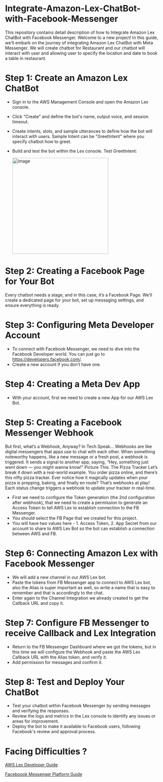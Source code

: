 # Integrate-Amazon-Lex-ChatBot-with-Facebook-Messenger
This repository contains detail description of how to Integrate Amazon Lex ChatBot with Facebook Messenger. 
Welcome to a new project! In this guide, we’ll embark on the journey of integrating Amazon Lex ChatBot with Meta Messenger. We will create chatbot for Restaurant and our chatbot will interact with user and allowing user to specify the location and date to book a table in restaurant.

# Step 1: Create an Amazon Lex ChatBot
 * Sign in to the AWS Management Console and open the Amazon Lex console.
 * Click "Create" and define the bot's name, output voice, and session timeout.
 * Create intents, slots, and sample utterances to define how the bot will interact with users.
    Sample Intent can be "GreetIntent" where you specify chatbot how to greet.  
 * Build and test the bot within the Lex console.
    Test GreetIntent:
   
   <img width="315" alt="image" src="https://github.com/dikshanpatil/Integrate-Amazon-Lex-ChatBot-with-Facebook-Messenger/assets/128430331/f4d94f04-d783-4187-b598-3661042a4d75">

   
# Step 2: Creating a Facebook Page for Your Bot
 Every chatbot needs a stage, and in this case, it’s a Facebook Page. We’ll create a dedicated page for your bot, set up messaging settings, and ensure everything is ready.

# Step 3: Configuring Meta Developer Account
 * To connect with Facebook Messenger, we need to dive into the Facebook Developer world. You can just go to https://developers.facebook.com/.
 * Create a new account if you don’t have one.

# Step 4: Creating a Meta Dev App
  * With your account, first we need to create a new App for our AWS Lex Bot.
    
# Step 5: Creating a Facebook Messenger Webhook
  But first, what’s a Webhook, Anyway?
   In Tech Speak…
     Webhooks are like digital messengers that apps use to chat with each other. When something noteworthy happens, like a new message or a fresh post, a webhook is triggered. It sends a signal to another app, saying, “Hey, something just went down — you might wanna know!”
   Picture This: The Pizza Tracker
     Let’s break it down with a real-world example. You order pizza online, and there’s this nifty pizza tracker. Ever notice how it magically updates when your pizza is prepping, baking, and finally en route? That’s webhooks at play! Each status change triggers a webhook to update your tracker in real-time.

 *  First we need to configure the Token generation (the 2nd configuration after webhook), that we need to create a permission to generate an Access Token to tell AWS Lex to establish connection to the FB Messenger.
 *  You should select the FB Page that we created for this project.
 *  You will have two values here - 1. Access Token, 2. App Secret from our account to share to AWS Lex Bot so the bot can establish a connection between AWS and FB.

# Step 6: Connecting Amazon Lex with Facebook Messenger
  * We will add a new channel in our AWS Lex bot.
  * Paste the tokens from FB Messenger app to connect to AWS Lex bot, also the Alias is super important as well, so write a name that is easy to remember and that is accordingly to the chat.
  * Enter again to the Channel Integration we already created to get the Callback URL and copy it.

# Step 7: Configure FB Messenger to receive Callback and Lex Integration
  * Return to the FB Messenger Dashboard where we got the tokens, but in this time we will configure the Webhook and paste the AWS Lex Callback URL with the Alias token, and verify it.
  * Add permission for messages and confirm it.

# Step 8: Test and Deploy Your ChatBot
  * Test your chatbot within Facebook Messenger by sending messages and verifying the responses.
  * Review the logs and metrics in the Lex console to identify any issues or areas for improvement.
  * Deploy the bot to make it available to Facebook users, following Facebook's review and approval process.

# Facing Difficulties ?
 [AWS Lex Developer Guide](https://docs.aws.amazon.com/lex/latest/dg/what-is.html)
 
 [Faceboook Messenger Platform Guide](https://developers.facebook.com/docs/messenger-platform)
    
 

